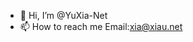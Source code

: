 - 👋 Hi, I’m @YuXia-Net
- 📫 How to reach me Email:xia@xiau.net
<!---
YuXia-Net/YuXia-Net is a ✨ special ✨ repository because its `README.md` (this file) appears on your GitHub profile.
You can click the Preview link to take a look at your changes.
--->
